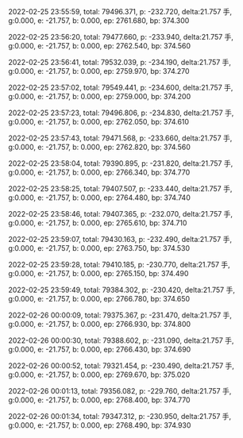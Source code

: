 2022-02-25 23:55:59, total: 79496.371, p: -232.720, delta:21.757 手, g:0.000, e: -21.757, b: 0.000, ep: 2761.680, bp: 374.300

2022-02-25 23:56:20, total: 79477.660, p: -233.940, delta:21.757 手, g:0.000, e: -21.757, b: 0.000, ep: 2762.540, bp: 374.560

2022-02-25 23:56:41, total: 79532.039, p: -234.190, delta:21.757 手, g:0.000, e: -21.757, b: 0.000, ep: 2759.970, bp: 374.270

2022-02-25 23:57:02, total: 79549.441, p: -234.600, delta:21.757 手, g:0.000, e: -21.757, b: 0.000, ep: 2759.000, bp: 374.200

2022-02-25 23:57:23, total: 79496.806, p: -234.830, delta:21.757 手, g:0.000, e: -21.757, b: 0.000, ep: 2762.050, bp: 374.610

2022-02-25 23:57:43, total: 79471.568, p: -233.660, delta:21.757 手, g:0.000, e: -21.757, b: 0.000, ep: 2762.820, bp: 374.560

2022-02-25 23:58:04, total: 79390.895, p: -231.820, delta:21.757 手, g:0.000, e: -21.757, b: 0.000, ep: 2766.340, bp: 374.770

2022-02-25 23:58:25, total: 79407.507, p: -233.440, delta:21.757 手, g:0.000, e: -21.757, b: 0.000, ep: 2764.480, bp: 374.740

2022-02-25 23:58:46, total: 79407.365, p: -232.070, delta:21.757 手, g:0.000, e: -21.757, b: 0.000, ep: 2765.610, bp: 374.710

2022-02-25 23:59:07, total: 79430.163, p: -232.490, delta:21.757 手, g:0.000, e: -21.757, b: 0.000, ep: 2763.750, bp: 374.530

2022-02-25 23:59:28, total: 79410.185, p: -230.770, delta:21.757 手, g:0.000, e: -21.757, b: 0.000, ep: 2765.150, bp: 374.490

2022-02-25 23:59:49, total: 79384.302, p: -230.420, delta:21.757 手, g:0.000, e: -21.757, b: 0.000, ep: 2766.780, bp: 374.650

2022-02-26 00:00:09, total: 79375.367, p: -231.470, delta:21.757 手, g:0.000, e: -21.757, b: 0.000, ep: 2766.930, bp: 374.800

2022-02-26 00:00:30, total: 79388.602, p: -231.090, delta:21.757 手, g:0.000, e: -21.757, b: 0.000, ep: 2766.430, bp: 374.690

2022-02-26 00:00:52, total: 79321.454, p: -230.490, delta:21.757 手, g:0.000, e: -21.757, b: 0.000, ep: 2769.670, bp: 375.020

2022-02-26 00:01:13, total: 79356.082, p: -229.760, delta:21.757 手, g:0.000, e: -21.757, b: 0.000, ep: 2768.400, bp: 374.770

2022-02-26 00:01:34, total: 79347.312, p: -230.950, delta:21.757 手, g:0.000, e: -21.757, b: 0.000, ep: 2768.490, bp: 374.930